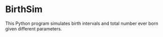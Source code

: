 # BirthSim
This Python program simulates birth intervals and total number ever born given different parameters. 
